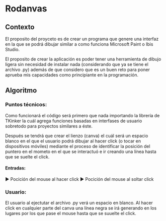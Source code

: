 # Rodanvas

## Contexto
El proposito del proyceto es de crear un programa que genere una interfaz en la que se podrá dibujar
similar a como funciona Microsoft Paint o Ibis Studio.

El proposito de crear la aplicación es poder tener una herramienta de dibujo ligera sin necesidad de instalar
nada (considerando que ya se tiene el archivo .py) además de que considero que es un buen reto para poner
aprueba mis capacidades como principiante en la programación.

## Algoritmo
### Puntos técnicos:
Como funcionará el código será primero que nada importando la librería de TKinker la cuál agrega funciones
basadas en interfases de usuario sobretodo para proyectos similares a éste.

Después se tendrá que crear el lienzo (canva) el cuál será un espacio blanco en el que el usuario podrá dibujar
al hacer click (o tocar en dispositivos móviles) mediante el proceso de identificar la posición del puntero en
el mometo en el que se interactuó e ir creando una línea hasta que se suelte el click.

#### Entradas:
► Pocición del mouse al hacer click
► Pocición del mouse al soltar click

####

### Usuario:
El usuario al ejectutar el archivo .py verá un espacio en blanco. Al hacer click en cualquier parte del canva una línea negra se irá generando en los lugares por los que pase el mouse hasta que se suuelte el click.

